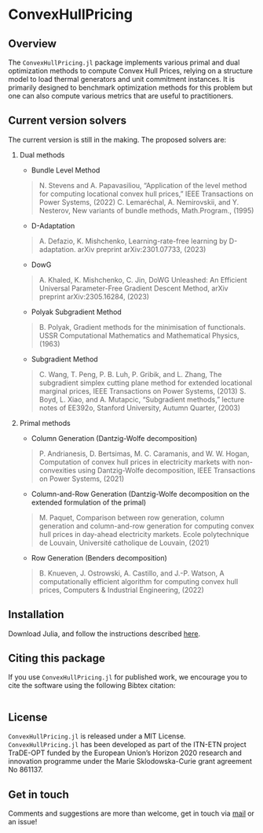 # ConvexHullPricing

## Overview
The `ConvexHullPricing.jl` package implements various primal and dual optimization methods to compute Convex Hull Prices, relying on a structure model to load thermal generators and unit commitment instances. It is primarily designed to benchmark optimization methods for this problem but one can also compute various metrics that are useful to practitioners.

## Current version solvers
The current version is still in the making. The proposed solvers are:

1. Dual methods
   - Bundle Level Method
    > N. Stevens and A. Papavasiliou, “Application of the level method for computing locational convex hull prices,” IEEE Transactions on Power Systems, (2022)
    > C. Lemaréchal, A. Nemirovskii, and Y. Nesterov, New variants of bundle methods, Math.Program., (1995)
   - D-Adaptation
    > A. Defazio, K. Mishchenko, Learning-rate-free learning by D-adaptation. arXiv preprint arXiv:2301.07733, (2023)
   - DowG
    > A. Khaled, K. Mishchenko, C. Jin, DoWG Unleashed: An Efficient Universal Parameter-Free Gradient Descent Method, arXiv preprint arXiv:2305.16284, (2023)
   - Polyak Subgradient Method
    > B. Polyak, Gradient methods for the minimisation of functionals. USSR Computational Mathematics and Mathematical Physics, (1963)
   - Subgradient Method
    > C. Wang, T. Peng, P. B. Luh, P. Gribik, and L. Zhang, The subgradient simplex cutting plane method for extended locational marginal prices, IEEE Transactions on Power Systems, (2013)
    > S. Boyd, L. Xiao, and A. Mutapcic, “Subgradient methods,” lecture notes of EE392o, Stanford University, Autumn Quarter, (2003)

2. Primal methods
   - Column Generation (Dantzig-Wolfe decomposition)
    > P. Andrianesis, D. Bertsimas, M. C. Caramanis, and W. W. Hogan, Computation of convex hull prices in electricity markets with non- convexities using Dantzig-Wolfe decomposition, IEEE Transactions on Power Systems, (2021)
   - Column-and-Row Generation (Dantzig-Wolfe decomposition on the extended formulation of the primal)
    > M. Paquet, Comparison between row generation, column generation and column-and-row generation for computing convex hull prices in day-ahead electricity markets. Ecole polytechnique de Louvain, Université catholique de Louvain, (2021)
   - Row Generation (Benders decomposition)
    > B. Knueven, J. Ostrowski, A. Castillo, and J.-P. Watson, A computationally efficient algorithm for computing convex hull prices, Computers & Industrial Engineering, (2022)

## Installation

Download Julia, and follow the instructions described [here](https://julialang.github.io/Pkg.jl/v1/managing-packages/#Adding-unregistered-packages).

## Citing this package

If you use `ConvexHullPricing.jl` for published work, we encourage you to cite the software using the following Bibtex citation:
```bibtex

```
## License
`ConvexHullPricing.jl` is released under a MIT License. `ConvexHullPricing.jl` has been developed as part of the ITN-ETN project TraDE-OPT funded by the European Union’s Horizon 2020 research and innovation programme under the Marie Sklodowska-Curie grant agreement No 861137.

## Get in touch
Comments and suggestions are more than welcome, get in touch via [mail](mailto:sofiane.tanji@uclouvain.be) or an issue!
